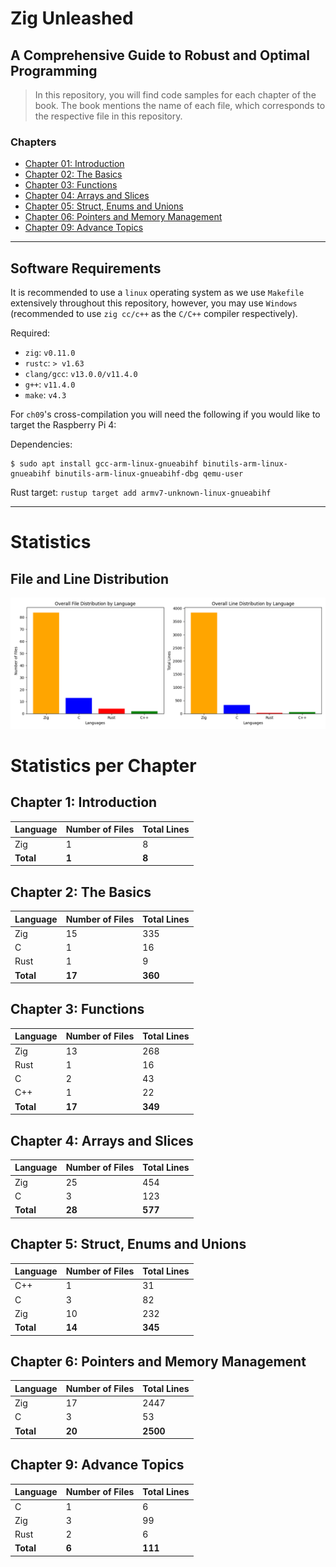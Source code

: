 # Zig Unleashed 
## A Comprehensive Guide to Robust and Optimal Programming 

> In this repository, you will find code samples for each chapter of the book. 
> The book mentions the name of each file, which corresponds to the respective file in this repository.

### Chapters  
- [Chapter 01: Introduction](https://github.com/MKProj/ZigUnleashed/tree/main/ch01)  
- [Chapter 02: The Basics](https://github.com/MKProj/ZigUnleashed/tree/main/ch02)  
- [Chapter 03: Functions](https://github.com/MKProj/ZigUnleashed/tree/main/ch03)  
- [Chapter 04: Arrays and Slices](https://github.com/MKProj/ZigUnleashed/tree/main/ch04)  
- [Chapter 05: Struct, Enums and Unions](https://github.com/MKProj/ZigUnleashed/tree/main/ch05)  
- [Chapter 06: Pointers and Memory Management](https://github.com/MKProj/ZigUnleashed/tree/main/ch06)  
- [Chapter 09: Advance Topics](https://github.com/MKProj/ZigUnleashed/tree/main/ch09)  
---
## Software Requirements
It is recommended to use a `linux` operating system as we use `Makefile` extensively throughout this repository, however, you may use `Windows` (recommended to use `zig cc/c++` as the `C/C++` compiler respectively). 

Required: 
- `zig`: `v0.11.0`
- `rustc`: `> v1.63`
- `clang/gcc`: `v13.0.0/v11.4.0`
- `g++`: `v11.4.0`
- `make`: `v4.3`

For `ch09`'s cross-compilation you will need the following if you would like to target the Raspberry Pi 4: 

Dependencies:
```shell 
$ sudo apt install gcc-arm-linux-gnueabihf binutils-arm-linux-gnueabihf binutils-arm-linux-gnueabihf-dbg qemu-user
```

Rust target: `rustup target add armv7-unknown-linux-gnueabihf`
  
---


# Statistics

## File and Line Distribution

![File and Line Distribution Plot](statistics_plot.png)



# Statistics per Chapter


## Chapter 1: Introduction

| Language   | Number of Files   | Total Lines   |
|:-----------|:------------------|:--------------|
| Zig        | 1                 | 8             |
| **Total**  | **1**             | **8**         |


## Chapter 2: The Basics

| Language   | Number of Files   | Total Lines   |
|:-----------|:------------------|:--------------|
| Zig        | 15                | 335           |
| C          | 1                 | 16            |
| Rust       | 1                 | 9             |
| **Total**  | **17**            | **360**       |


## Chapter 3: Functions

| Language   | Number of Files   | Total Lines   |
|:-----------|:------------------|:--------------|
| Zig        | 13                | 268           |
| Rust       | 1                 | 16            |
| C          | 2                 | 43            |
| C++        | 1                 | 22            |
| **Total**  | **17**            | **349**       |


## Chapter 4: Arrays and Slices

| Language   | Number of Files   | Total Lines   |
|:-----------|:------------------|:--------------|
| Zig        | 25                | 454           |
| C          | 3                 | 123           |
| **Total**  | **28**            | **577**       |


## Chapter 5: Struct, Enums and Unions

| Language   | Number of Files   | Total Lines   |
|:-----------|:------------------|:--------------|
| C++        | 1                 | 31            |
| C          | 3                 | 82            |
| Zig        | 10                | 232           |
| **Total**  | **14**            | **345**       |


## Chapter 6: Pointers and Memory Management

| Language   | Number of Files   | Total Lines   |
|:-----------|:------------------|:--------------|
| Zig        | 17                | 2447          |
| C          | 3                 | 53            |
| **Total**  | **20**            | **2500**      |


## Chapter 9: Advance Topics

| Language   | Number of Files   | Total Lines   |
|:-----------|:------------------|:--------------|
| C          | 1                 | 6             |
| Zig        | 3                 | 99            |
| Rust       | 2                 | 6             |
| **Total**  | **6**             | **111**       |

